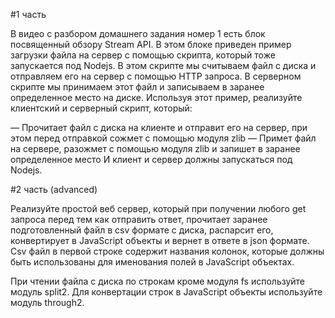 #1 часть

В видео с разбором домашнего задания номер 1 есть блок посвященный обзору Stream API. 
В этом блоке приведен пример загрузки файла на сервер с помощью скрипта, 
который тоже запускается под Nodejs. В этом скрипте мы считываем файл с диска и отправляем его на сервер с помощью HTTP запроса. 
В серверном скрипте мы принимаем этот файл и записываем в заранее определенное место на диске. Используя этот пример, реализуйте клиентский и серверный скрипт, который:

— Прочитает файл с диска на клиенте и отправит его на сервер, при этом перед отправкой сожмет с помощью модуля zlib
— Примет файл на сервере, разожмет с помощью модуля zlib и запишет в заранее определенное место
И клиент и сервер должны запускаться под Nodejs.

#2 часть (advanced)

Реализуйте простой веб сервер, который при получении любого get запроса перед тем как отправить ответ,
 прочитает заранее подготовленный файл в csv формате с диска, распарсит его, конвертирует в JavaScript объекты и вернет в ответе в json формате.
Csv файл в первой строке содержит названия колонок, которые должны быть использованы для именования полей в JavaScript объектах.

При чтении файла с диска по строкам кроме модуля fs используйте модуль split2.
Для конвертации строк в JavaScript объекты используйте модуль through2.